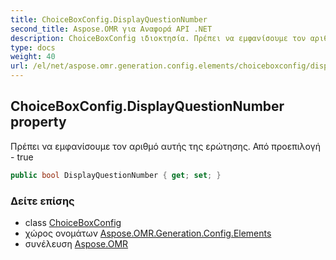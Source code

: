 ```yaml
---
title: ChoiceBoxConfig.DisplayQuestionNumber
second_title: Aspose.OMR για Αναφορά API .NET
description: ChoiceBoxConfig ιδιοκτησία. Πρέπει να εμφανίσουμε τον αριθμό αυτής της ερώτησης. Από προεπιλογή  true
type: docs
weight: 40
url: /el/net/aspose.omr.generation.config.elements/choiceboxconfig/displayquestionnumber/
---
```

## ChoiceBoxConfig.DisplayQuestionNumber property

Πρέπει να εμφανίσουμε τον αριθμό αυτής της ερώτησης. Από προεπιλογή - true

```csharp
public bool DisplayQuestionNumber { get; set; }
```

### Δείτε επίσης

* class [ChoiceBoxConfig](../)
* χώρος ονομάτων [Aspose.OMR.Generation.Config.Elements](../../choiceboxconfig/)
* συνέλευση [Aspose.OMR](../../../)


